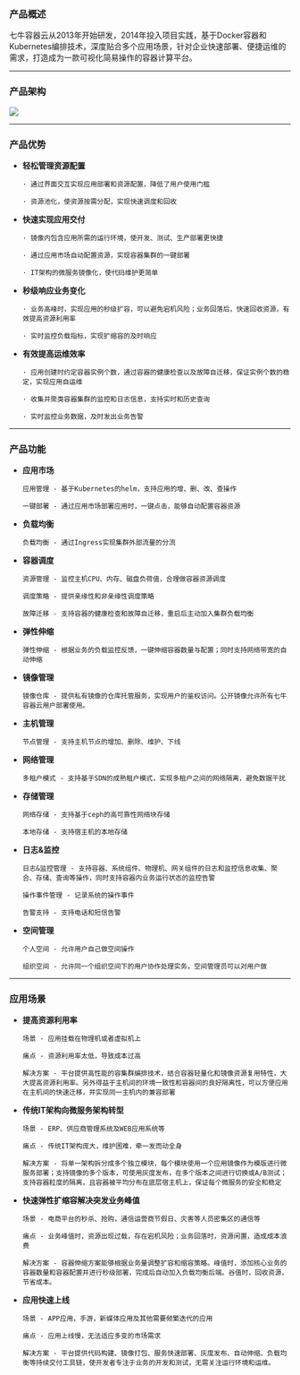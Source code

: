 ### 产品概述
七牛容器云从2013年开始研发，2014年投入项目实践，基于Docker容器和Kubernetes编排技术，深度贴合多个应用场景，针对企业快速部署、便捷运维的需求，打造成为一款可视化简易操作的容器计算平台。

***
### 产品架构

![](https://raw.githubusercontent.com/kirk-enterprise/kirk-docs/master/chan-pin-jian-jie/media/chan-pin-jie-gou.png)

***
### 产品优势

* **轻松管理资源配置**

  ```
  · 通过界面交互实现应用部署和资源配置，降低了用户使用门槛
  
  · 资源池化，使资源按需分配，实现快速调度和回收
  ```

* **快速实现应用交付**

  ```
  · 镜像内包含应用所需的运行环境，使开发、测试、生产部署更快捷
  
  · 通过应用市场自动配置资源，实现容器集群的一键部署
  
  · IT架构的微服务镜像化，使代码维护更简单
  ```

* **秒级响应业务变化**

  ```
  · 业务高峰时，实现应用的秒级扩容，可以避免宕机风险；业务回落后，快速回收资源，有效提高资源利用率
  
  · 实时监控负载指标，实现扩缩容的及时响应
  ```

* **有效提高运维效率**

  ```
  · 应用创建时约定容器实例个数，通过容器的健康检查以及故障自迁移，保证实例个数的稳定，实现应用自运维
  
  · 收集并聚类容器集群的监控和日志信息，支持实时和历史查询
  
  · 实时监控业务数据，及时发出业务告警
  ```

***
### 产品功能

* **应用市场**

  ```
  应用管理 - 基于Kubernetes的helm，支持应用的增、删、改、查操作
  
  一键部署 - 通过应用市场部署应用时，一键点击，能够自动配置容器资源
  ```    
  
* **负载均衡**

  ```
  负载均衡 - 通过Ingress实现集群外部流量的分流
  ```
  
* **容器调度**

  ```
  资源管理 - 监控主机CPU、内存、磁盘负荷值，合理做容器资源调度
  
  调度策略 - 提供亲缘性和非亲缘性调度策略
  
  故障迁移 - 支持容器的健康检查和故障自迁移，重启后主动加入集群负载均衡
  ```
  
* **弹性伸缩**

  ```
  弹性伸缩 - 根据业务的负载监控反馈，一键伸缩容器数量与配置；同时支持网络带宽的自动伸缩
  ```
  
* **镜像管理**

  ```
  镜像仓库 - 提供私有镜像的仓库托管服务，实现用户的鉴权访问。公开镜像允许所有七牛容器云用户部署使用。
  ```
 
* **主机管理**

  ```
  节点管理 - 支持主机节点的增加、删除、维护、下线
  ```
 
* **网络管理**

  ```
  多租户模式 - 支持基于SDN的成熟租户模式，实现多租户之间的网络隔离，避免数据干扰
  ``` 

* **存储管理**

  ```
  网络存储 - 支持基于ceph的高可靠性网络块存储 
  
  本地存储 - 支持宿主机的本地存储
  ``` 
  
* **日志&监控**

  ```
  日志&监控管理 - 支持容器、系统组件、物理机、网关组件的日志和监控信息收集、聚合、存储、查询等操作，同时支持容器内业务运行状态的监控告警
  
  操作事件管理 - 记录系统的操作事件
  
  告警支持 - 支持电话和短信告警
  ```

* **空间管理**

  ```
  个人空间 - 允许用户自己做空间操作
  
  组织空间 - 允许同一个组织空间下的用户协作处理实务，空间管理员可以对用户做
  ```

***
### 应用场景

* **提高资源利用率**

  ```
  场景 - 应用挂载在物理机或者虚拟机上
  
  痛点 - 资源利用率太低，导致成本过高
  
  解决方案 - 平台提供高性能的容集群编排技术，结合容器轻量化和镜像资源复用特性，大大提高资源利用率。另外得益于主机间的环境一致性和容器间的良好隔离性，可以方便应用在主机间的快速迁移，并实现同一主机内的兼容部署
  ```

* **传统IT架构向微服务架构转型**

  ```
  场景 - ERP、供应商管理系统及WEB应用系统等
  
  痛点 - 传统IT架构庞大，维护困难，牵一发而动全身
  
  解决方案 - 将单一架构拆分成多个独立模块，每个模块使用一个应用镜像作为模版进行微服务部署；支持镜像的多个版本，可使用灰度发布，在多个版本之间进行切换或A/B测试；支持容器粒度的隔离，且容器被平均分布在底层宿主机上，保证每个微服务的安全和稳定
  ```

* **快速弹性扩缩容解决突发业务峰值**

  ```
  场景 - 电商平台的秒杀、抢购，通信运营商节假日、灾害等人员密集区的通信等
  
  痛点 - 业务峰值时，资源出现过载，存在宕机风险；业务回落时，资源闲置，造成成本浪费
  
  解决方案 - 容器伸缩方案能够根据业务量调整扩容和缩容策略。峰值时，添加核心业务的容器数量和容器配置并进行秒级部署，完成后自动加入负载均衡后端。谷值时，回收资源，节省成本。
  ```

* **应用快速上线**

  ```
  场景 - APP应用，手游，新媒体应用及其他需要频繁迭代的应用
   
  痛点 - 应用上线慢，无法适应多变的市场需求
  
  解决方案 - 平台提供代码构建、镜像打包、服务快速部署、灰度发布、自动伸缩、负载均衡等持续交付工具链，使开发者专注于业务的开发和测试，无需关注运行环境和运维。
  ```










